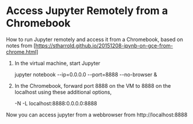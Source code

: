 
# Access Jupyter Remotely from a Chromebook

How to run Jupyter remotely and access it from a Chromebook, based on notes from [https://stharrold.github.io/20151208-ipynb-on-gce-from-chrome.html]

1. In the virtual machine, start Jupyter

   jupyter notebook --ip=0.0.0.0 --port=8888 --no-browser &

2. In the Chromebook, forward port 8888 on the VM to 8888 on the localhost using these additional options,

   -N -L localhost:8888:0.0.0.0:8888

Now you can access jupyter from a webbrowser from http://localhost:8888


